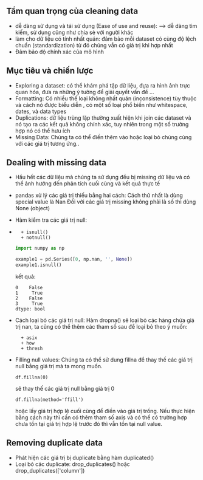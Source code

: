## Tầm quan trọng của cleaning data
- dễ dàng sử dụng và tái sử dụng (Ease of use and reuse): --> dễ dàng tìm kiếm, sử dụng cũng như chia sẻ với người khác
- làm cho dữ liệu có tính nhất quán: đảm bảo mỗi dataset có cùng độ lệch chuẩn (standardization) từ đó chúng vẫn có giá trị khi hợp nhất
-  Đảm bảo độ chính xác của mô hình

## Mục tiêu và chiến lược
- Exploring a dataset: có thể khám phá tập dữ liệu, đựa ra hình ảnh trực quan hóa, đưa ra những ý tưởng để
giải quyết vấn đề ...
- Formatting: Có nhiều thể loại không nhất quán (inconsistence) tùy thuộc và cách nó được biểu diễn 
, có một số loại phổ biến như whitespace, dates, và data types
- Duplications: dữ liệu trùng lặp thường xuất hiện khi join các dataset và nó tạo ra các kết quả không chính xác,
tuy nhiên trong một số trường hợp nó có thể hưu ích
- Missing Data: Chúng ta có thể điền thêm vào hoặc loại bỏ chúng cùng với các giá trị tương ứng..
 ## Dealing with missing data

- Hầu hết các dữ liệu mà chúng ta sử dụng đều bị missing dữ liệu và có thể ảnh hướng đến phân tích cuối cùng và kết quả thực tế
- pandas xử lý các giá trị thiếu bằng hai cách: 
Cách thứ nhất là dùng special value là Nan
Đối với các giá trị missing không phải là số thì dùng None (object)

- Hàm kiểm tra các giá trị null:
- 
        + isnull()
        + notnull()
    ``` python
    import numpy as np

    example1 = pd.Series([0, np.nan, '', None])
    example1.isnull()
    ```
    kết quả:
    ```
    0    False
    1     True
    2    False
    3     True
    dtype: bool
    ```
- Cách loại bỏ các giá trị null: Hàm dropna()
sẽ loại bỏ các hàng chứa giá trị nan, 
ta cũng có thể thêm các tham số sau để loại bỏ theo ý muốn:
        
        + asix
        + how
        + thresh

- Filling null values:
Chúng ta có thể sử dung fillna để thay thế các giá trị null bằng giá trị mà ta mong muốn.

    ```
    df.fillna(0)
    ```
    sẽ thay thế các giá trị null bằng giá trị 0 
    ```
    df.fillna(method='ffill')
    ```
    hoặc lấy giá trị hợp lệ cuối cùng để điền vào giá trị trống. Nếu thực hiện bằng cách này thì cần có thêm
    tham số axis và có thể có trường hợp chưa tồn tại giá trị hợp lệ trước đó thì vẫn tồn tại null value.

## Removing duplicate data
- Phát hiện các giá trị bị duplicate bằng hàm duplicated()
- Loại bỏ các duplicate: drop_duplicates()  hoặc drop_duplicates(['column'])